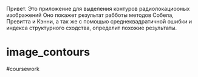Привет. Это приложение для выделения контуров радиолокациооных изображений
Оно покажет результат рабботы методов Собела, Превитта и Кэнни, а так же с помощью среднеквадратичной ошибки и индекса структурного сходства, определит похожие результаты.
# image_contours
#coursework

